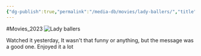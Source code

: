 ```yaml
---
{"dg-publish":true,"permalink":"/media-db/movies/lady-ballers/","title":"Lady Ballers","tags":["mediaDB/wiki"],"noteIcon":"1"}
---
```


#Movies_2023 
![Lady ballers](https://upload.wikimedia.org/wikipedia/en/b/bf/Lady_Ballers_Poster.jpg)

Watched it yesterday, It wasn't that funny or anything, but the message was a good one.
Enjoyed it a lot